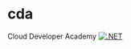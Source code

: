 # cda
Cloud Developer Academy
[![.NET](https://github.com/print-f/cda/actions/workflows/dotnet.yml/badge.svg)](https://github.com/print-f/cda/actions/workflows/dotnet.yml)
